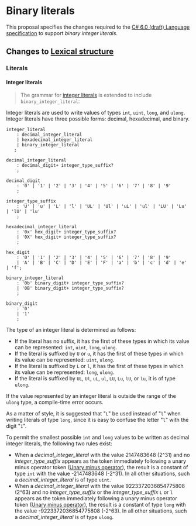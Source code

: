 # Binary literals

This proposal specifies the changes required to the [C# 6.0 (draft) Language specification](../../spec/introduction.md) to support *binary integer literals*.

## Changes to [Lexical structure](../../spec/lexical-structure.md)

### Literals

#### Integer literals

> The grammar for [integer literals](../../spec/lexical-structure.md#Integer-literals) is extended to include `binary_integer_literal`:

Integer literals are used to write values of types `int`, `uint`, `long`, and `ulong`. Integer literals have three possible forms: decimal, hexadecimal, and binary.

```antlr
integer_literal
    : decimal_integer_literal
    | hexadecimal_integer_literal
    | binary_integer_literal
   ;

decimal_integer_literal
    : decimal_digit+ integer_type_suffix?
    ;

decimal_digit
    : '0' | '1' | '2' | '3' | '4' | '5' | '6' | '7' | '8' | '9'
    ;

integer_type_suffix
    : 'U' | 'u' | 'L' | 'l' | 'UL' | 'Ul' | 'uL' | 'ul' | 'LU' | 'Lu' | 'lU' | 'lu'
    ;

hexadecimal_integer_literal
    : '0x' hex_digit+ integer_type_suffix?
    | '0X' hex_digit+ integer_type_suffix?
    ;

hex_digit
    : '0' | '1' | '2' | '3' | '4' | '5' | '6' | '7' | '8' | '9'
    | 'A' | 'B' | 'C' | 'D' | 'E' | 'F' | 'a' | 'b' | 'c' | 'd' | 'e' | 'f';

binary_integer_literal
    : '0b' binary_digit+ integer_type_suffix?
    | '0B' binary_digit+ integer_type_suffix?
    ;

binary_digit
    : '0'
    | '1'
    ;
```

The type of an integer literal is determined as follows:

*  If the literal has no suffix, it has the first of these types in which its value can be represented: `int`, `uint`, `long`, `ulong`.
*  If the literal is suffixed by `U` or `u`, it has the first of these types in which its value can be represented: `uint`, `ulong`.
*  If the literal is suffixed by `L` or `l`, it has the first of these types in which its value can be represented: `long`, `ulong`.
*  If the literal is suffixed by `UL`, `Ul`, `uL`, `ul`, `LU`, `Lu`, `lU`, or `lu`, it is of type `ulong`.

If the value represented by an integer literal is outside the range of the `ulong` type, a compile-time error occurs.

As a matter of style, it is suggested that "`L`" be used instead of "`l`" when writing literals of type `long`, since it is easy to confuse the letter "`l`" with the digit "`1`".

To permit the smallest possible `int` and `long` values to be written as decimal integer literals, the following two rules exist:

* When a *decimal_integer_literal* with the value 2147483648 (2^31) and no *integer_type_suffix* appears as the token immediately following a unary minus operator token ([Unary minus operator](expressions.md#unary-minus-operator)), the result is a constant of type `int` with the value -2147483648 (-2^31). In all other situations, such a *decimal_integer_literal* is of type `uint`.
* When a *decimal_integer_literal* with the value 9223372036854775808 (2^63) and no *integer_type_suffix* or the *integer_type_suffix* `L` or `l` appears as the token immediately following a unary minus operator token ([Unary minus operator](expressions.md#unary-minus-operator)), the result is a constant of type `long` with the value -9223372036854775808 (-2^63). In all other situations, such a *decimal_integer_literal* is of type `ulong`.
